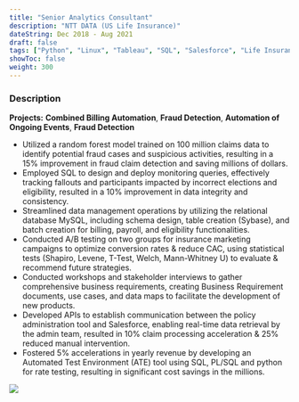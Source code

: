 ```yaml
---
title: "Senior Analytics Consultant"
description: "NTT DATA (US Life Insurance)"
dateString: Dec 2018 - Aug 2021
draft: false
tags: ["Python", "Linux", "Tableau", "SQL", "Salesforce", "Life Insurance", "Automation", "API"]
showToc: false
weight: 300
--- 
```


### Description

**Projects:** **Combined Billing Automation**, **Fraud Detection**, **Automation of Ongoing Events**, **Fraud Detection**

- Utilized a random forest model trained on 100 million claims data to identify potential fraud cases and suspicious activities, resulting in a 15% improvement in fraud claim detection and saving millions of dollars.
- Employed SQL to design and deploy monitoring queries, effectively tracking fallouts and participants impacted by incorrect elections and eligibility, resulted in a 10% improvement in data integrity and consistency.
-  Streamlined data management operations by utilizing the relational database MySQL, including schema design, table creation (Sybase), and batch creation for billing, payroll, and eligibility functionalities.
- Conducted A/B testing on two groups for insurance marketing campaigns to optimize conversion rates & reduce CAC, using statistical tests (Shapiro, Levene, T-Test, Welch, Mann-Whitney U) to evaluate & recommend future strategies.
- Conducted workshops and stakeholder interviews to gather comprehensive business requirements, creating Business Requirement documents, use cases, and data maps to facilitate the development of new products.
- Developed APIs to establish communication between the policy administration tool and Salesforce, enabling real-time data retrieval by the admin team, resulted in 10% claim processing acceleration & 25% reduced manual intervention.
- Fostered 5% accelerations in yearly revenue by developing an Automated Test Environment (ATE) tool using SQL, PL/SQL and python for rate testing, resulting in significant cost savings in the millions.

![](/experience/NTTDATA/NTT2.jpg#center)

